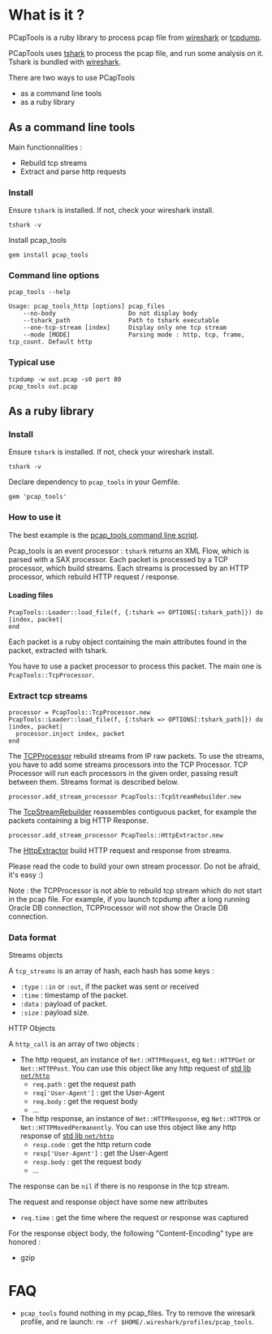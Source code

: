 # What is it ?

PCapTools is a ruby library to process pcap file from [wireshark](http://www.wireshark.org/) or [tcpdump](http://www.tcpdump.org/).

PCapTools uses [tshark](http://www.wireshark.org/docs/man-pages/tshark.html) to process the pcap file, and run some analysis on it. Tshark is bundled with [wireshark](http://www.wireshark.org/download.html).

There are two ways to use PCapTools

* as a command line tools
* as a ruby library

## As a command line tools

Main functionnalities :

* Rebuild tcp streams
* Extract and parse http requests

### Install

Ensure `tshark` is installed. If not, check your wireshark install.

    tshark -v

Install pcap_tools

    gem install pcap_tools

### Command line options

    pcap_tools --help

    Usage: pcap_tools_http [options] pcap_files
        --no-body                    Do not display body
        --tshark_path                Path to tshark executable
        --one-tcp-stream [index]     Display only one tcp stream
        --mode [MODE]                Parsing mode : http, tcp, frame, tcp_count. Default http

### Typical use

    tcpdump -w out.pcap -s0 port 80
    pcap_tools out.pcap


## As a ruby library

### Install

Ensure `tshark` is installed. If not, check your wireshark install.

    tshark -v

Declare dependency to `pcap_tools` in your Gemfile.

    gem 'pcap_tools'

### How to use it

The best example is the [pcap_tools command line script](https://github.com/bpaquet/pcap_tools/blob/master/bin/pcap_tools).

Pcap_tools is an event processor : `tshark` returns an XML Flow, which is parsed with a SAX processor. Each packet is processed by a TCP processor, which build streams. Each streams is processed by an HTTP processor, which rebuild HTTP request / response.

#### Loading files

    PcapTools::Loader::load_file(f, {:tshark => OPTIONS[:tshark_path]}) do |index, packet|
    end

Each packet is a ruby object containing the main attributes found in the packet, extracted with tshark.

You have to use a packet processor to process this packet. The main one is `PcapTools::TcpProcessor`.

### Extract tcp streams

    processor = PcapTools::TcpProcessor.new
    PcapTools::Loader::load_file(f, {:tshark => OPTIONS[:tshark_path]}) do |index, packet|
      processor.inject index, packet
    end

The [TCPProcessor](https://github.com/bpaquet/pcap_tools/blob/master/lib/pcap_tools/packet_processors/tcp.rb) rebuild streams from IP raw packets. To use the streams, you have to add some streams processors into the TCP Processor. TCP Processor will run each processors in the given order, passing result between them. Streams format is described below.

    processor.add_stream_processor PcapTools::TcpStreamRebuilder.new

The [TcpStreamRebuilder](https://github.com/bpaquet/pcap_tools/blob/master/lib/pcap_tools/stream_processors/http.rb) reassembles contiguous packet, for example the packets containing a big HTTP Response.

    processor.add_stream_processor PcapTools::HttpExtractor.new

The [HttpExtractor](https://github.com/bpaquet/pcap_tools/blob/master/lib/pcap_tools/stream_processors/rebuilder.rb) build HTTP request and response from streams.

Please read the code to build your own stream processor. Do not be afraid, it's easy :)

Note : the TCPProcessor is not able to rebuild tcp stream which do not start in the pcap file. For example, if you launch tcpdump after a long running Oracle DB connection, TCPProcessor will not show the Oracle DB connection.

### Data format

Streams objects

A `tcp_streams` is an array of hash, each hash has some keys :

* `:type` : `:in` or `:out`, if the packet was sent or received
* `:time` : timestamp of the packet.
* `:data` : payload of packet.
* `:size` : payload size.

HTTP Objects

A `http_call` is an array of two objects :

* The http request, an instance of `Net::HTTPRequest`, eg `Net::HTTPGet` or `Net::HTTPPost`. You can use this object
like any http request of [std lib `net/http`](http://www.ruby-doc.org/stdlib/libdoc/net/http/rdoc/index.html)
  * `req.path` : get the request path
  * `req['User-Agent']` : get the User-Agent
  * `req.body` : get the request body
  * ...
* The http response, an instance of `Net::HTTPResponse`, eg `Net::HTTPOk` or `Net::HTTPMovedPermanently`. You can use this object
  like any http response of [std lib `net/http`](http://www.ruby-doc.org/stdlib/libdoc/net/http/rdoc/index.html)
  * `resp.code` : get the http return code
  * `resp['User-Agent']` : get the User-Agent
  * `resp.body` : get the request body
  * ...

The response can be `nil` if there is no response in the tcp stream.

The request and response object have some new attributes

* `req.time` : get the time where the request or response was captured

For the response object body, the following "Content-Encoding" type are honored :

* gzip

# FAQ

* `pcap_tools` found nothing in my pcap_files. Try to remove the wiresark profile, and re launch: `rm -rf $HOME/.wireshark/profiles/pcap_tools`.


